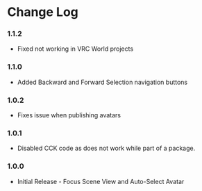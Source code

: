# Change Log

### 1.1.2
* Fixed not working in VRC World projects

### 1.1.0
* Added Backward and Forward Selection navigation buttons

### 1.0.2
* Fixes issue when publishing avatars

### 1.0.1
* Disabled CCK code as does not work while part of a package.

### 1.0.0

* Initial Release - Focus Scene View and Auto-Select Avatar